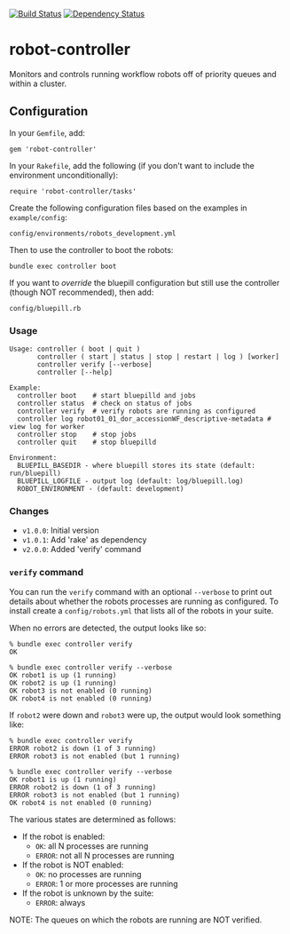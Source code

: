 [![Build Status](https://travis-ci.org/sul-dlss/robot-controller.svg?branch=master)](https://travis-ci.org/sul-dlss/robot-controller)
[![Dependency Status](https://gemnasium.com/sul-dlss/robot-controller.svg)](https://gemnasium.com/sul-dlss/robot-controller)


robot-controller
================

Monitors and controls running workflow robots off of priority queues and within a cluster.

## Configuration

In your `Gemfile`, add:

    gem 'robot-controller'

In your `Rakefile`, add the following (if you don't want to include the environment unconditionally):

    require 'robot-controller/tasks'
    
Create the following configuration files based on the examples in `example/config`:

    config/environments/robots_development.yml
    
Then to use the controller to boot the robots:

    bundle exec controller boot
    
If you want to *override* the bluepill configuration but still use the 
controller (though NOT recommended), then add:

    config/bluepill.rb

### Usage

    Usage: controller ( boot | quit )
           controller ( start | status | stop | restart | log ) [worker]
           controller verify [--verbose]
           controller [--help]

    Example:
      controller boot    # start bluepilld and jobs
      controller status  # check on status of jobs
      controller verify  # verify robots are running as configured
      controller log robot01_01_dor_accessionWF_descriptive-metadata # view log for worker 
      controller stop    # stop jobs
      controller quit    # stop bluepilld
  
    Environment:
      BLUEPILL_BASEDIR - where bluepill stores its state (default: run/bluepill)
      BLUEPILL_LOGFILE - output log (default: log/bluepill.log)
      ROBOT_ENVIRONMENT - (default: development)

### Changes

* `v1.0.0`: Initial version
* `v1.0.1`: Add 'rake' as dependency
* `v2.0.0`: Added 'verify' command

### `verify` command

You can run the `verify` command with an optional `--verbose` to print out
details about whether the robots processes are running as configured.
To install create a `config/robots.yml` that lists all of the robots in your suite.

When no errors are detected, the output looks like so:

    % bundle exec controller verify
    OK

    % bundle exec controller verify --verbose
    OK robot1 is up (1 running)
    OK robot2 is up (1 running)
    OK robot3 is not enabled (0 running)
    OK robot4 is not enabled (0 running)

If `robot2` were down and `robot3` were up, the output would look something like:

    % bundle exec controller verify
    ERROR robot2 is down (1 of 3 running)
    ERROR robot3 is not enabled (but 1 running)

    % bundle exec controller verify --verbose
    OK robot1 is up (1 running)
    ERROR robot2 is down (1 of 3 running)
    ERROR robot3 is not enabled (but 1 running)
    OK robot4 is not enabled (0 running)

The various states are determined as follows:

- If the robot is enabled:
  - `OK`: all N processes are running
  - `ERROR`: not all N processes are running
- If the robot is NOT enabled:
  - `OK`: no processes are running
  - `ERROR`: 1 or more processes are running
- If the robot is unknown by the suite:
  - `ERROR`: always

NOTE: The queues on which the robots are running are NOT verified.